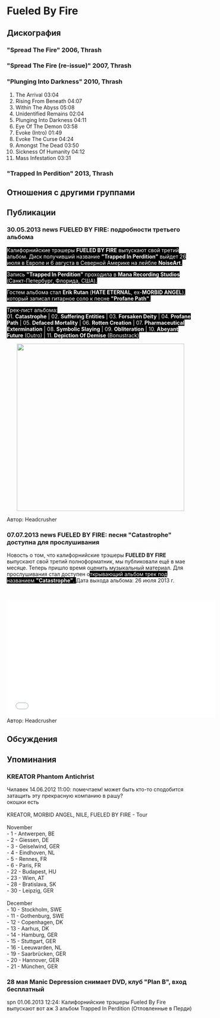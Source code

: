 # Fueled By Fire



## Дискография

### "Spread The Fire" 2006, Thrash



### "Spread The Fire (re-issue)" 2007, Thrash



### "Plunging Into Darkness" 2010, Thrash

1.   The Arrival   03:04   
2.   Rising From Beneath   04:07   
3.   Within The Abyss   05:08   
4.   Unidentified Remains   02:04   
5.   Plunging Into Darkness   04:11   
6.   Eye Of The Demon   03:58   
7.   Evoke (Intro)   01:49   
8.   Evoke The Curse   04:24   
9.   Amongst The Dead   03:50   
10.   Sickness Of Humanity   04:12   
11.   Mass Infestation   03:31

### "Trapped In Perdition" 2013, Thrash




## Отношения с другими группами


## Публикации

### 30.05.2013 news FUELED BY FIRE: подробности третьего альбома

<P><FONT style="BACKGROUND-COLOR: #000000" color=#ffffff>Калифорнийские трэшеры <STRONG>FUELED BY FIRE</STRONG> выпускают свой третий альбом. Диск получивший название <STRONG>"Trapped In Perdition"</STRONG>&nbsp;выйдет 26 июля в Европе и 6 августа в Северной Америке на лейбле <STRONG>NoiseArt</STRONG>.</FONT></P>
<P><FONT style="BACKGROUND-COLOR: #000000" color=#ffffff>Запись <STRONG>"Trapped In Perdition"</STRONG>&nbsp;проходила в<FONT style="BACKGROUND-COLOR: #000000" color=#ffffff>&nbsp;<STRONG>Mana Recording Studios</STRONG> (Санкт-Петербург, Флорида, США).</FONT></FONT></P>
<P><FONT style="BACKGROUND-COLOR: #000000" color=#ffffff>Гостем альбома стал <STRONG>Erik Rutan</STRONG> (<STRONG>HATE ETERNAL</STRONG>, ex-<STRONG>MORBID ANGEL</STRONG>), который записал гитарное соло к песне <STRONG>"Profane Path"</STRONG>.</P></FONT>
<P><FONT style="BACKGROUND-COLOR: #000000" color=#ffffff>Трек-лист альбома:<BR>01. <STRONG>Catastrophe</STRONG> | 02. <STRONG>Suffering Entities</STRONG> | 03. <STRONG>Forsaken Deity</STRONG> | 04. <STRONG>Profane Path</STRONG> | 05. <STRONG>Defaced Mortality</STRONG> | 06. <STRONG>Rotten Creation</STRONG> | 07. <STRONG>Pharmaceutical Extermination</STRONG> | 08. <STRONG>Symbolic Slaying</STRONG> | 09. <STRONG>Obliteration</STRONG> | 10. <STRONG>Abeyant Future</STRONG> (Outro) | 11. <STRONG>Depiction Of Demise</STRONG> (Bonustrack)</FONT></P>
<P>
<CENTER><IMG border=0 hspace=0 alt="" src="/images/news_rus/2013.05/25763.jpg" width=450 height=450> 
<P></P></CENTER>
Автор: Headcrusher

### 07.07.2013 news FUELED BY FIRE: песня &quot;Catastrophe&quot; доступна для прослушивания

<P>Новость о том, что калифорнийские трэшеры <STRONG>FUELED BY FIRE</STRONG> выпускают свой&nbsp;третий полноформатник, мы публиковали ещё в мае месяце. Теперь пришло время оценить музыкальный материал. Для прослушивания стал доступен о<FONT style="BACKGROUND-COLOR: #000000" color=#ffffff>ткрывающий альбом трек под названием <STRONG>"Catastrophe"</STRONG>.&nbsp;</FONT>Дата выхода альбома: 26 июля 2013 г.</P>
<P>&nbsp;</P>
<CENTER><IFRAME height=315 src="//www.youtube.com/embed/C8wMxpp99hI" frameBorder=0 width=560 allowfullscreen></IFRAME></CENTER>
Автор: Headcrusher


## Обсуждения


## Упоминания

### KREATOR Phantom Antichrist

Чилавек 14.06.2012 11:00:
помечтаем! может быть кто-то сподобится затащить эту прекрасную компанию в рашу?<BR>окошки есть<BR><BR>KREATOR, MORBID ANGEL, NILE, FUELED BY FIRE - Tour<BR><BR>November<BR>- 1 - Antwerpen, BE<BR>- 2 - Giessen, DE<BR>- 3 - Geiselwind, GER<BR>- 4 - Eindhoven, NL<BR>- 5 - Rennes, FR<BR>- 6 - Paris, FR<BR>- 22 - Budapest, HU<BR>- 23 - Wien, AT<BR>- 28 - Bratislava, SK<BR>- 30 - Leipzig, GER<BR><BR>December<BR>- 10 - Stockholm, SWE<BR>- 11 - Gothenburg, SWE<BR>- 12 - Copenhagen, DK<BR>- 13 - Aarhus, DK<BR>- 14 - Hamburg, GER<BR>- 15 - Stuttgart, GER<BR>- 16 - Leeuwarden, NL<BR>- 19 - Saarbr&#252;cken, GER<BR>- 20 - Hannover, GER<BR>- 21 - M&#252;nchen, GER

### 28 мая Manic Depression снимает DVD, клуб &quot;Plan B&quot;, вход бесплатный

spn 01.06.2013 12:24:
Калифорнийские трэшеры Fueled By Fire выпускают вот аж 3 альбом Trapped In Perdition (Отловленные в Перди)

